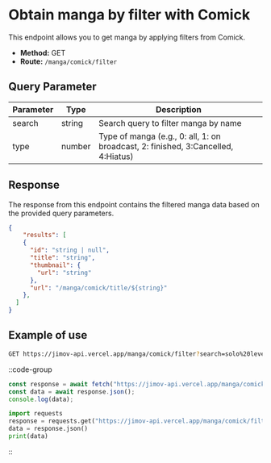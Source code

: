 # Obtain manga by filter with Comick

This endpoint allows you to get manga by applying filters from Comick.

- **Method:** GET
- **Route:** `/manga/comick/filter`

## Query Parameter

| Parameter | Type           | Description                                                   |
| --------- | -------------- | ------------------------------------------------------------- |
| search    | string         | Search query to filter manga by name                          |
| type      | number         | Type of manga (e.g., 0: all, 1: on broadcast, 2: finished, 3:Cancelled, 4:Hiatus)    |

## Response

The response from this endpoint contains the filtered manga data based on the provided query parameters.

```json
{
    "results": [
    {
      "id": "string | null",
      "title": "string",
      "thumbnail": {
        "url": "string"
      },
      "url": "/manga/comick/title/${string}"
    },
  ]
}
```

## Example of use

```bash
GET https://jimov-api.vercel.app/manga/comick/filter?search=solo%20leveling&type=2
```

::code-group

```javascript [JavaScript]
const response = await fetch("https://jimov-api.vercel.app/manga/comick/filter?search=solo%20leveling&type=2");
const data = await response.json();
console.log(data);
```

```python [Python]
import requests
response = requests.get("https://jimov-api.vercel.app/manga/comick/filter?search=solo%20leveling&type=2")
data = response.json()
print(data)
```

::
